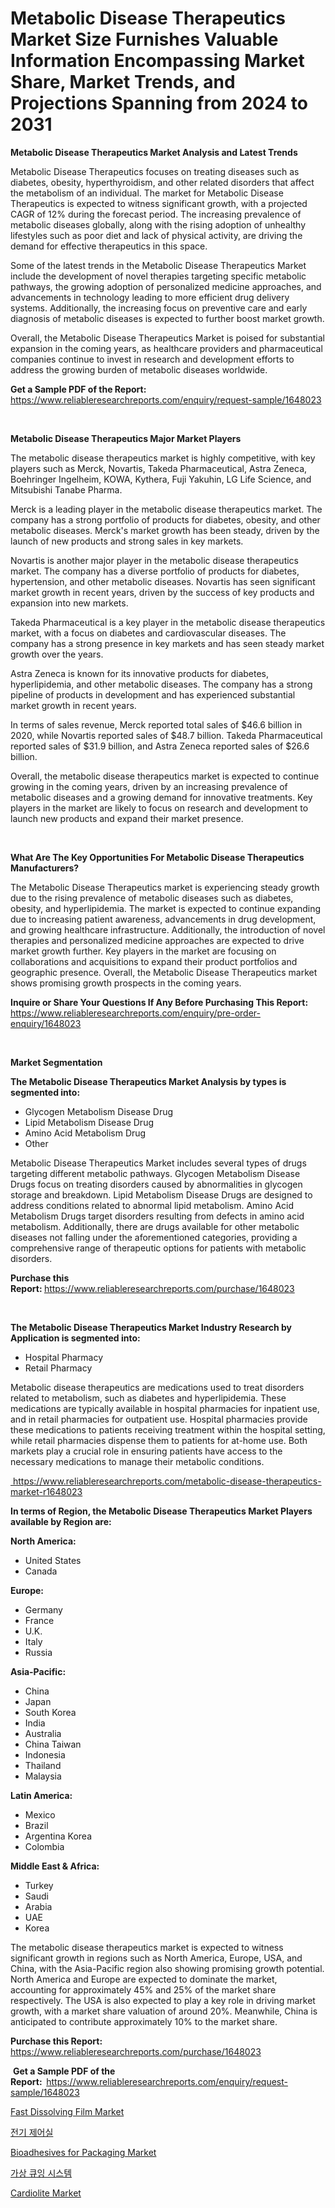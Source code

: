 <p><h1>Metabolic Disease Therapeutics Market Size Furnishes Valuable Information Encompassing Market Share, Market Trends, and Projections Spanning from 2024 to 2031</h1></p><p><strong>Metabolic Disease Therapeutics Market Analysis and Latest Trends</strong></p>
<p><p>Metabolic Disease Therapeutics focuses on treating diseases such as diabetes, obesity, hyperthyroidism, and other related disorders that affect the metabolism of an individual. The market for Metabolic Disease Therapeutics is expected to witness significant growth, with a projected CAGR of 12% during the forecast period. The increasing prevalence of metabolic diseases globally, along with the rising adoption of unhealthy lifestyles such as poor diet and lack of physical activity, are driving the demand for effective therapeutics in this space.</p><p>Some of the latest trends in the Metabolic Disease Therapeutics Market include the development of novel therapies targeting specific metabolic pathways, the growing adoption of personalized medicine approaches, and advancements in technology leading to more efficient drug delivery systems. Additionally, the increasing focus on preventive care and early diagnosis of metabolic diseases is expected to further boost market growth.</p><p>Overall, the Metabolic Disease Therapeutics Market is poised for substantial expansion in the coming years, as healthcare providers and pharmaceutical companies continue to invest in research and development efforts to address the growing burden of metabolic diseases worldwide.</p></p>
<p><strong>Get a Sample PDF of the Report:&nbsp;</strong> <a href="https://www.reliableresearchreports.com/enquiry/request-sample/1648023">https://www.reliableresearchreports.com/enquiry/request-sample/1648023</a></p>
<p>&nbsp;</p>
<p><strong>Metabolic Disease Therapeutics Major Market Players</strong></p>
<p><p>The metabolic disease therapeutics market is highly competitive, with key players such as Merck, Novartis, Takeda Pharmaceutical, Astra Zeneca, Boehringer Ingelheim, KOWA, Kythera, Fuji Yakuhin, LG Life Science, and Mitsubishi Tanabe Pharma.</p><p>Merck is a leading player in the metabolic disease therapeutics market. The company has a strong portfolio of products for diabetes, obesity, and other metabolic diseases. Merck's market growth has been steady, driven by the launch of new products and strong sales in key markets.</p><p>Novartis is another major player in the metabolic disease therapeutics market. The company has a diverse portfolio of products for diabetes, hypertension, and other metabolic diseases. Novartis has seen significant market growth in recent years, driven by the success of key products and expansion into new markets.</p><p>Takeda Pharmaceutical is a key player in the metabolic disease therapeutics market, with a focus on diabetes and cardiovascular diseases. The company has a strong presence in key markets and has seen steady market growth over the years.</p><p>Astra Zeneca is known for its innovative products for diabetes, hyperlipidemia, and other metabolic diseases. The company has a strong pipeline of products in development and has experienced substantial market growth in recent years.</p><p>In terms of sales revenue, Merck reported total sales of $46.6 billion in 2020, while Novartis reported sales of $48.7 billion. Takeda Pharmaceutical reported sales of $31.9 billion, and Astra Zeneca reported sales of $26.6 billion.</p><p>Overall, the metabolic disease therapeutics market is expected to continue growing in the coming years, driven by an increasing prevalence of metabolic diseases and a growing demand for innovative treatments. Key players in the market are likely to focus on research and development to launch new products and expand their market presence.</p></p>
<p>&nbsp;</p>
<p><strong>What Are The Key Opportunities For Metabolic Disease Therapeutics Manufacturers?</strong></p>
<p><p>The Metabolic Disease Therapeutics market is experiencing steady growth due to the rising prevalence of metabolic diseases such as diabetes, obesity, and hyperlipidemia. The market is expected to continue expanding due to increasing patient awareness, advancements in drug development, and growing healthcare infrastructure. Additionally, the introduction of novel therapies and personalized medicine approaches are expected to drive market growth further. Key players in the market are focusing on collaborations and acquisitions to expand their product portfolios and geographic presence. Overall, the Metabolic Disease Therapeutics market shows promising growth prospects in the coming years.</p></p>
<p><strong>Inquire or Share Your Questions If Any Before Purchasing This Report:</strong> <a href="https://www.reliableresearchreports.com/enquiry/pre-order-enquiry/1648023">https://www.reliableresearchreports.com/enquiry/pre-order-enquiry/1648023</a></p>
<p>&nbsp;</p>
<p><strong>Market Segmentation</strong></p>
<p><strong>The Metabolic Disease Therapeutics Market Analysis by types is segmented into:</strong></p>
<p><ul><li>Glycogen Metabolism Disease Drug</li><li>Lipid Metabolism Disease Drug</li><li>Amino Acid Metabolism Drug</li><li>Other</li></ul></p>
<p><p>Metabolic Disease Therapeutics Market includes several types of drugs targeting different metabolic pathways. Glycogen Metabolism Disease Drugs focus on treating disorders caused by abnormalities in glycogen storage and breakdown. Lipid Metabolism Disease Drugs are designed to address conditions related to abnormal lipid metabolism. Amino Acid Metabolism Drugs target disorders resulting from defects in amino acid metabolism. Additionally, there are drugs available for other metabolic diseases not falling under the aforementioned categories, providing a comprehensive range of therapeutic options for patients with metabolic disorders.</p></p>
<p><strong>Purchase this Report:&nbsp;</strong><a href="https://www.reliableresearchreports.com/purchase/1648023">https://www.reliableresearchreports.com/purchase/1648023</a></p>
<p>&nbsp;</p>
<p><strong>The Metabolic Disease Therapeutics Market Industry Research by Application is segmented into:</strong></p>
<p><ul><li>Hospital Pharmacy</li><li>Retail Pharmacy</li></ul></p>
<p><p>Metabolic disease therapeutics are medications used to treat disorders related to metabolism, such as diabetes and hyperlipidemia. These medications are typically available in hospital pharmacies for inpatient use, and in retail pharmacies for outpatient use. Hospital pharmacies provide these medications to patients receiving treatment within the hospital setting, while retail pharmacies dispense them to patients for at-home use. Both markets play a crucial role in ensuring patients have access to the necessary medications to manage their metabolic conditions.</p></p>
<p><a href="https://www.reliableresearchreports.com/metabolic-disease-therapeutics-market-r1648023">&nbsp;https://www.reliableresearchreports.com/metabolic-disease-therapeutics-market-r1648023</a></p>
<p><strong>In terms of Region, the Metabolic Disease Therapeutics Market Players available by Region are:</strong></p>
<p>
    <p> <strong> North America: </strong>
        <ul>
            <li>United States</li>
            <li>Canada</li>
        </ul>
        </p> 
    <p> <strong> Europe: </strong>
        <ul>
            <li>Germany</li>
            <li>France</li>
            <li>U.K.</li>
            <li>Italy</li>
            <li>Russia</li>
        </ul>
        </p> 
    <p> <strong> Asia-Pacific: </strong>
        <ul>
            <li>China</li>
            <li>Japan</li>
            <li>South Korea</li>
            <li>India</li>
            <li>Australia</li>
            <li>China Taiwan</li>
            <li>Indonesia</li>
            <li>Thailand</li>
            <li>Malaysia</li>
        </ul>
        </p> 
    <p> <strong> Latin America: </strong>
        <ul>
            <li>Mexico</li>
            <li>Brazil</li>
            <li>Argentina Korea</li>
            <li>Colombia</li>
        </ul>
        </p> 
    <p> <strong> Middle East & Africa: </strong>
        <ul>
            <li>Turkey</li>
            <li>Saudi</li>
            <li>Arabia</li>
            <li>UAE</li>
            <li>Korea</li>
        </ul>
    </p>
    </p>
<p><p>The metabolic disease therapeutics market is expected to witness significant growth in regions such as North America, Europe, USA, and China, with the Asia-Pacific region also showing promising growth potential. North America and Europe are expected to dominate the market, accounting for approximately 45% and 25% of the market share respectively. The USA is also expected to play a key role in driving market growth, with a market share valuation of around 20%. Meanwhile, China is anticipated to contribute approximately 10% to the market share.</p></p>
<p><strong>Purchase this Report: </strong><a href="https://www.reliableresearchreports.com/purchase/1648023">https://www.reliableresearchreports.com/purchase/1648023</a></p>
<p>&nbsp;<strong>Get a Sample PDF of the Report:&nbsp;&nbsp;</strong><a href="https://www.reliableresearchreports.com/enquiry/request-sample/1648023">https://www.reliableresearchreports.com/enquiry/request-sample/1648023</a></p>
<p><strong></strong></p>
<p><p><a href="https://github.com/Alonsoolds3wq1d81czn8rbol/Market-Research-Report-List-2/blob/main/fast-dissolving-film-market.md">Fast Dissolving Film Market</a></p><p><a href="https://github.com/TitusBoyer1/Market-Research-Report-List-1/blob/main/171682457020.md">전기 제어실</a></p><p><a href="https://issuu.com/reportprime-2/docs/bioadhesives-for-packaging-market-size-2030.pptx">Bioadhesives for Packaging Market</a></p><p><a href="https://github.com/iansanftyord09878/Market-Research-Report-List-1/blob/main/430476057019.md">가상 큐잉 시스템</a></p><p><a href="https://github.com/yemakinde/Market-Research-Report-List-2/blob/main/cardiolite-market.md">Cardiolite Market</a></p></p>